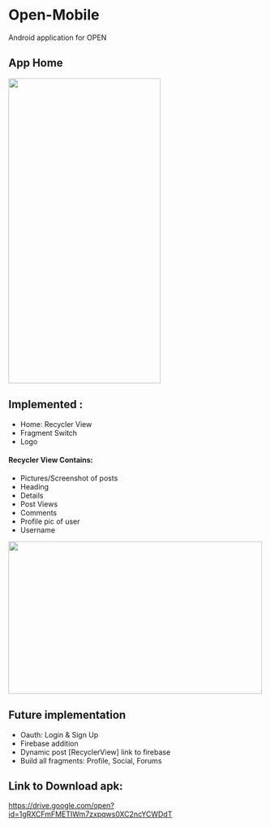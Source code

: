 
# Open-Mobile
Android application for OPEN


## App Home
<img src="https://user-images.githubusercontent.com/46739435/75350005-c41c0f00-58cb-11ea-84e4-7c23687ed915.jpg" data-canonical-src="https://gyazo.com/eb5c5741b6a9a16c692170a41a49c858.png" width="300" height="600" />


## Implemented :
* Home: Recycler View
* Fragment Switch
* Logo

#### Recycler View Contains:
* Pictures/Screenshot of posts
* Heading
* Details
* Post Views
* Comments
* Profile pic of user
* Username
<img src="https://user-images.githubusercontent.com/46739435/75353591-b10c3d80-58d1-11ea-976b-eea55ce13ec2.png" data-canonical-src="https://gyazo.com/eb5c5741b6a9a16c692170a41a49c858.png" width="500" height="300" />

## Future implementation
* Oauth: Login & Sign Up
* Firebase addition
* Dynamic post [RecyclerView] link to firebase
* Build all fragments: Profile, Social, Forums

## Link to Download apk:
https://drive.google.com/open?id=1gRXCFmFMETIWm7zxpqws0XC2ncYCWDdT
